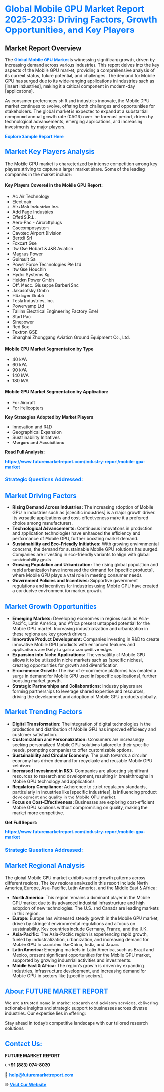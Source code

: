 <h1 style="color: #007BFF;">Global Mobile GPU Market Report 2025-2033: Driving Factors, Growth Opportunities, and Key Players</h1>

<section id="overview">
<h2>Market Report Overview</h2>
<p>The <a href="https://www.futuremarketreport.com/industry-report/mobile-gpu-market" style="color: #007BFF; text-decoration: none;"><strong>Global Mobile GPU Market</strong></a> is witnessing significant growth, driven by increasing demand across various industries. This report delves into the key aspects of the Mobile GPU market, providing a comprehensive analysis of its current status, future potential, and challenges. The demand for Mobile GPU has surged due to its wide-ranging applications in industries such as [insert industries], making it a critical component in modern-day [applications].</p>
<p>As consumer preferences shift and industries innovate, the Mobile GPU market continues to evolve, offering both challenges and opportunities for stakeholders. The global market is expected to expand at a substantial compound annual growth rate (CAGR) over the forecast period, driven by technological advancements, emerging applications, and increasing investments by major players.</p>
</section>

<section id="overview">
<p><a href="https://www.futuremarketreport.com/request-sample/reportId=76467" style="color: #007BFF; text-decoration: none;"><strong>Explore Sample Report Here</strong></a></p>
</section>

<section id="key-players">
<h2 style="color: #007BFF;">Market Key Players Analysis</h2>
<p>The Mobile GPU market is characterized by intense competition among key players striving to capture a larger market share. Some of the leading companies in the market include:</p>
<h4>Key Players Covered in the Mobile GPU Report:</h4>
<ul><li>Ac Air Technology</li><li>Electroair</li><li>Air+Mak Industries Inc.</li><li>Add Page Industries</li><li>Effeti S.R.L.</li><li>Aero-Pac - Aircraftplugs</li><li>Gsecomposystem</li><li>Cavotec Airport Division</li><li>Bertoli Srl</li><li>Foxcart Gse</li><li>Itw Gse Hobart &amp; J&amp;B Aviation</li><li>Magnus Power</li><li>Guinault Sa</li><li>Power Force Technologies Pte Ltd</li><li>Itw Gse Houchin</li><li>Hydro Systems Kg</li><li>Heiden Power Gmbh</li><li>Off. Mecc. Giuseppe Barberi Snc</li><li>Jakadofsky Gmbh</li><li>Hitzinger Gmbh</li><li>Tesla Industries, Inc.</li><li>Powervamp Ltd</li><li>Tallinn Electrical Engineering Factory Estel</li><li>Start Pac</li><li>Sinepower</li><li>Red Box</li><li>Textron GSE</li><li>Shanghai Zhonggang Aviation Ground Equipment Co., Ltd.</li></ul>
<h4>Mobile GPU Market Segmentation by Type:</h4>
<ul><li>40 kVA</li><li>60 kVA</li><li>90 kVA</li><li>140 kVA</li><li>180 kVA</li></ul>

<h4>Mobile GPU Market Segmentation by Application:</h4>
<ul><li>For Aircraft</li><li>For Helicopters</li></ul>
<p><strong>Key Strategies Adopted by Market Players:</strong></p>
<ul>
<li>Innovation and R&D</li>
<li>Geographical Expansion</li>
<li>Sustainability Initiatives</li>
<li>Mergers and Acquisitions</li>
</ul>
</section>

<section>
<p><strong>Read Full Analysis: </strong></p><a href="https://www.futuremarketreport.com/industry-report/mobile-gpu-market" style="color: #007BFF; text-decoration: none;"><strong>https://www.futuremarketreport.com/industry-report/mobile-gpu-market</strong></a>
<h3 style="color: #007BFF;">Strategic Questions Addressed:</h3>
</section>

<section id="driving-factors">
<h2 style="color: #007BFF;">Market Driving Factors</h2>
<ul>
<li><strong>Rising Demand Across Industries:</strong> The increasing adoption of Mobile GPU in industries such as [specific industries] is a major growth driver. Its versatile applications and cost-effectiveness make it a preferred choice among manufacturers.</li>
<li><strong>Technological Advancements:</strong> Continuous innovations in production and application technologies have enhanced the efficiency and performance of Mobile GPU, further boosting market demand.</li>
<li><strong>Sustainability and Eco-Friendly Initiatives:</strong> With growing environmental concerns, the demand for sustainable Mobile GPU solutions has surged. Companies are investing in eco-friendly variants to align with global sustainability goals.</li>
<li><strong>Growing Population and Urbanization:</strong> The rising global population and rapid urbanization have increased the demand for [specific products], where Mobile GPU plays a vital role in meeting consumer needs.</li>
<li><strong>Government Policies and Incentives:</strong> Supportive government regulations and incentives for industries using Mobile GPU have created a conducive environment for market growth.</li>
</ul>
</section>

<section id="growth-opportunities">
<h2 style="color: #007BFF;">Market Growth Opportunities</h2>
<ul>
<li><strong>Emerging Markets:</strong> Developing economies in regions such as Asia-Pacific, Latin America, and Africa present untapped potential for the Mobile GPU market. Increasing industrialization and urbanization in these regions are key growth drivers.</li>
<li><strong>Innovative Product Development:</strong> Companies investing in R&D to create innovative Mobile GPU products with enhanced features and applications are likely to gain a competitive edge.</li>
<li><strong>Expansion into Niche Applications:</strong> The versatility of Mobile GPU allows it to be utilized in niche markets such as [specific niches], creating opportunities for growth and diversification.</li>
<li><strong>E-commerce Growth:</strong> The rise of e-commerce platforms has created a surge in demand for Mobile GPU used in [specific applications], further boosting market growth.</li>
<li><strong>Strategic Partnerships and Collaborations:</strong> Industry players are forming partnerships to leverage shared expertise and resources, driving the development and adoption of Mobile GPU products globally.</li>
</ul>
</section>

<section id="trending-factors">
<h2 style="color: #007BFF;">Market Trending Factors</h2>
<ul>
<li><strong>Digital Transformation:</strong> The integration of digital technologies in the production and distribution of Mobile GPU has improved efficiency and customer satisfaction.</li>
<li><strong>Customization and Personalization:</strong> Consumers are increasingly seeking personalized Mobile GPU solutions tailored to their specific needs, prompting companies to offer customizable options.</li>
<li><strong>Sustainability and Circular Economy:</strong> The push towards a circular economy has driven demand for recyclable and reusable Mobile GPU solutions.</li>
<li><strong>Increased Investment in R&D:</strong> Companies are allocating significant resources to research and development, resulting in breakthroughs in Mobile GPU technology and applications.</li>
<li><strong>Regulatory Compliance:</strong> Adherence to strict regulatory standards, particularly in industries like [specific industries], is influencing product development and quality in the Mobile GPU market.</li>
<li><strong>Focus on Cost-Effectiveness:</strong> Businesses are exploring cost-efficient Mobile GPU solutions without compromising on quality, making the market more competitive.</li>
</ul>
</section>

<section>
<p><strong>Get Full Report: </strong></p><a href="https://www.futuremarketreport.com/industry-report/mobile-gpu-market" style="color: #007BFF; text-decoration: none;"><strong>https://www.futuremarketreport.com/industry-report/mobile-gpu-market</strong></a>
<h3 style="color: #007BFF;">Strategic Questions Addressed:</h3>
</section>


<section id="regional-analysis">
<h2 style="color: #007BFF;">Market Regional Analysis</h2>
<p>The global Mobile GPU market exhibits varied growth patterns across different regions. The key regions analyzed in this report include North America, Europe, Asia-Pacific, Latin America, and the Middle East & Africa:</p>
<ul>
<li><strong>North America:</strong> This region remains a dominant player in the Mobile GPU market due to its advanced industrial infrastructure and high adoption of new technologies. The U.S. and Canada are leading markets in this region.</li>
<li><strong>Europe:</strong> Europe has witnessed steady growth in the Mobile GPU market, driven by stringent environmental regulations and a focus on sustainability. Key countries include Germany, France, and the U.K.</li>
<li><strong>Asia-Pacific:</strong> The Asia-Pacific region is experiencing rapid growth, fueled by industrialization, urbanization, and increasing demand for Mobile GPU in countries like China, India, and Japan.</li>
<li><strong>Latin America:</strong> Emerging markets in Latin America, such as Brazil and Mexico, present significant opportunities for the Mobile GPU market, supported by growing industrial activities and investments.</li>
<li><strong>Middle East & Africa:</strong> The region’s growth is driven by expanding industries, infrastructure development, and increasing demand for Mobile GPU in sectors like [specific sectors].</li>
</ul>
</section>

<footer>
<h2 style="color: #007BFF;">About FUTURE MARKET REPORT</h2>
<p>We are a trusted name in market research and advisory services, delivering actionable insights and strategic support to businesses across diverse industries. Our expertise lies in offering:</p>

<p>Stay ahead in today’s competitive landscape with our tailored research solutions.</p>

<h2 style="color: #007BFF;">Contact Us:</h2>
<p><strong>FUTURE MARKET REPORT</strong></p>
<p>📞 <strong>+91 (883) 074-8030</strong></p>
<p>📧 <strong><a href="mailto:help@futuremarketreport.com" style="color: #007BFF;">help@futuremarketreport.com</a></strong></p>
<p>🌐 <strong><a href="https://www.futuremarketreport.com/" style="color: #007BFF;">Visit Our Website</a></strong></p>
</footer>